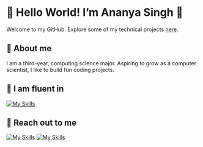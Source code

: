 # 🌸 Hello World! I’m Ananya Singh 🌸
Welcome to my GitHub. Explore some of my technical projects [here](https://github.com/ananyasingh8?tab=repositories).

## 🎀 About me
I am a third-year, computing science major. Aspiring to grow as a computer scientist, I like to build fun coding projects.

## 📝 I am fluent in
[![My Skills](https://skillicons.dev/icons?i=react,html,css,c,cpp,js,py,matlab)](https://skillicons.dev)

## 💌 Reach out to me
[![My Skills](https://skillicons.dev/icons?i=linkedin&theme=light)](https://www.linkedin.com/in/ananyaxsingh/)
[![My Skills](https://skillicons.dev/icons?i=gmail&theme=light)](mailto:ananyaxsingh8@gmail.com)

  




